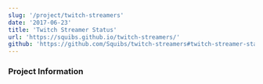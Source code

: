 ```yaml
---
slug: '/project/twitch-streamers'
date: '2017-06-23'
title: 'Twitch Streamer Status'
url: 'https://squibs.github.io/twitch-streamers/'
github: 'https://github.com/Squibs/twitch-streamers#twitch-streamer-status'
---
```


### Project Information
